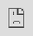 ---
date: '2020-10-22 16:00'
title: 'Jony Ive Kimdir ? Apple Şirketi Nasıl Kabuk Değiştirdi ?'
template: post
thumbnail: '../thumbnails/youtube.png'
slug: jony-ive-kimdir
categories:
  - Girişimcilik 
tags:
  - Apple
  - Steve Jobs
  - Jony Ive

    <iframe src="https://www.youtube.com/embed/x6BW-i3qmww" frameborder="0" style="overflow:hidden;overflow-x:hidden;overflow-y:hidden;height:100%;width:100%;position:absolute;top:0px;left:0px;right:0px;bottom:0px" height="100%" width="100%" allow="accelerometer; autoplay; clipboard-write; encrypted-media; gyroscope; picture-in-picture" allowfullscreen></iframe>
    


